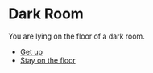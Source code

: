 Dark Room
=========

You are lying on the floor of a dark room.

* [Get up](p0s1dark.html)
* [Stay on the floor](p0s1darkfloor.html)
